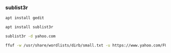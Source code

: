 ### sublist3r
```bash
apt install gedit
```
```bash 
apt install sublist3r
```
```bash
sublist3r -d yahoo.com
```
```bash
ffuf -w /usr/share/wordlists/dirb/small.txt -u https://www.yahoo.com/FUZZ
```
